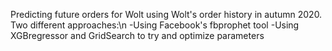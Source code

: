 Predicting future orders for Wolt using Wolt's order history in autumn 2020.
Two different approaches:\n
-Using Facebook's fbprophet tool
-Using XGBregressor and GridSearch to try and optimize parameters
